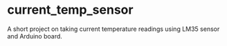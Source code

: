 # current_temp_sensor
A short project on taking current temperature readings using LM35 sensor and Arduino board.


